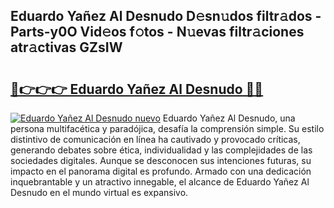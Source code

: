 ## Eduardo Yañez Al Desnudo D𝚎sn𝚞dos filtr𝚊dos - Parts-y0O Vid𝚎os f𝚘tos - N𝚞evas filtr𝚊ciones atr𝚊ctivas GZsIW

# <h2><a href="http://mbati9.tromn.icu/?c=Eduardo+Ya%c3%b1ez+Al+Desnudo">🔗👉👉👉 Eduardo Yañez Al Desnudo 🔗🔗</a></h2>

[![Eduardo Yañez Al Desnudo nuevo](https://i.imgur.com/pEAQMta.gif)](http://mbati9.tromn.icu/?c=Eduardo+Ya%c3%b1ez+Al+Desnudo)
Eduardo Yañez Al Desnudo, una persona multifacética y paradójica, desafía la comprensión simple. Su estilo distintivo de comunicación en línea ha cautivado y provocado críticas, generando debates sobre ética, individualidad y las complejidades de las sociedades digitales. Aunque se desconocen sus intenciones futuras, su impacto en el panorama digital es profundo. Armado con una dedicación inquebrantable y un atractivo innegable, el alcance de Eduardo Yañez Al Desnudo en el mundo virtual es expansivo.
